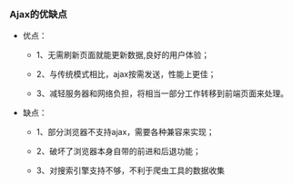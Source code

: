 ### Ajax的优缺点

- 优点：

  + 1、无需刷新页面就能更新数据,良好的用户体验；
  
  + 2、与传统模式相比，ajax按需发送，性能上更佳；
  
  + 3、减轻服务器和网络负担，将相当一部分工作转移到前端页面来处理。
  
- 缺点：

  + 1、部分浏览器不支持ajax，需要各种兼容来实现；
  
  + 2、破坏了浏览器本身自带的前进和后退功能；
  
  + 3、对搜索引擎支持不够，不利于爬虫工具的数据收集
